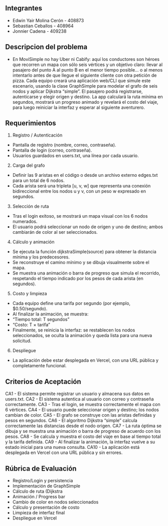 ## Integrantes
- Edwin Yair Molina Cerón - 408873
- Sebastian Ceballos - 408964
- Jonnier Cadena - 409238

## Descripcion del problema
- En MoviSimple no hay Uber ni Cabify: aquí los conductores son héroes que recorren un mapa con 
sólo seis vértices y un objetivo claro: llevar al pasajero del punto A al punto B en el menor tiempo 
posible… o al menos intentarlo antes de que llegue el siguiente cliente con otra petición de pizza. 
Cada equipo creará una aplicación web/CLI que simule este escenario, usando la clase GraphSimple 
para modelar el grafo de seis nodos y aplicar Dijkstra “simple”. El pasajero podrá registrarse, 
autenticarse y elegir origen y destino. La app calculará la ruta mínima en segundos, mostrará un 
progreso animado y revelará el costo del viaje, para luego reiniciar la interfaz y esperar al 
siguiente aventurero.

## Requerimientos
1. Registro / Autenticación
  - Pantalla de registro (nombre, correo, contraseña).
  - Pantalla de login (correo, contraseña).
  - Usuarios guardados en users.txt, una línea por cada usuario.

2. Carga del grafo
  - Definir las 9 aristas en el código o desde un archivo externo edges.txt para un total de 6 nodos.
  - Cada arista será una tripleta [u, v, w] que representa una conexión bidireccional entre los nodos u y v, con un peso w expresado en segundos.

3. Selección de ruta
  - Tras el login exitoso, se mostrará un mapa visual con los 6 nodos numerados.
  - El usuario podrá seleccionar un nodo de origen y uno de destino; ambos cambiarán de color al ser seleccionados.

4. Cálculo y animación
  - Se ejecuta la función dijkstraSimple(source) para obtener la distancia mínima y los predecesores.
  - Se reconstruye el camino mínimo y se dibuja visualmente sobre el mapa.
  - Se muestra una animación o barra de progreso que simula el recorrido, respetando el tiempo indicado por los pesos de cada arista (en segundos).

5. Costo y limpieza
  - Cada equipo define una tarifa por segundo (por ejemplo, $0.50/segundo).
  - Al finalizar la animación, se muestra:
  - “Tiempo total: T segundos”
  - “Costo: T × tarifa”
  - Finalmente, se reinicia la interfaz: se restablecen los nodos seleccionados, se oculta la animación y queda lista para una nueva solicitud.

6. Despliegue
  - La aplicación debe estar desplegada en Vercel, con una URL pública y completamente funcional.

## Criterios de Aceptación
CA1 -	El sistema permite registrar un usuario y almacena sus datos en users.txt.
CA2	- El sistema autentica al usuario con correo y contraseña correctamente.
CA3	- Tras el login, se muestra correctamente el mapa con 6 vértices.
CA4	- El usuario puede seleccionar origen y destino; los nodos cambian de color.
CA5	- El grafo se construye con las aristas definidas y pesos en segundos.
CA6	- El algoritmo Dijkstra “simple” calcula correctamente las distancias desde el nodo origen.
CA7	- La ruta óptima se dibuja y se muestra una animación o barra de progreso de acuerdo con los pesos.
CA8	- Se calcula y muestra el costo del viaje en base al tiempo total y la tarifa definida.
CA9	- Al finalizar la animación, la interfaz vuelve a su estado inicial para una nueva consulta.
CA10 - La aplicación está desplegada en Vercel con una URL pública y sin errores.

## Rúbrica de Evaluación
- Registro/Login y persistencia
- Implementación de GraphSimple
- Cálculo de ruta (Dijkstra
- Animación / Progress bar
- Cambio de color en nodos seleccionados
- Cálculo y presentación de costo
- Limpieza de interfaz final
- Despliegue en Vercel

